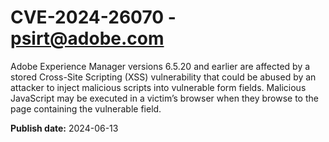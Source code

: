 # CVE-2024-26070 - psirt@adobe.com

Adobe Experience Manager versions 6.5.20 and earlier are affected by a stored Cross-Site Scripting (XSS) vulnerability that could be abused by an attacker to inject malicious scripts into vulnerable form fields. Malicious JavaScript may be executed in a victim’s browser when they browse to the page containing the vulnerable field.

**Publish date:** 2024-06-13

